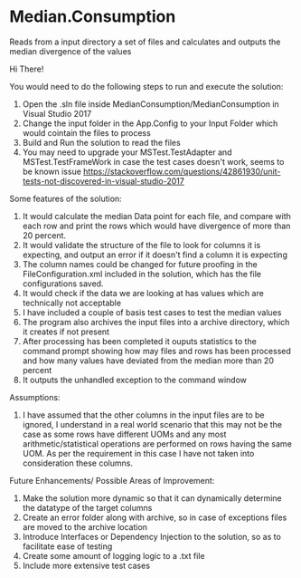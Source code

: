 # Median.Consumption
Reads from a input directory a set of files and calculates and outputs the median divergence of the values

Hi There!

You would need to do the following steps to run and execute the solution:
1. Open the .sln file inside MedianConsumption/MedianConsumption in Visual Studio 2017
2. Change the input folder in the App.Config to your Input Folder which would cointain the files to process
3. Build and Run the solution to read the files
4. You may need to upgrade your MSTest.TestAdapter and MSTest.TestFrameWork in case the test cases doesn't work, seems to be known issue
https://stackoverflow.com/questions/42861930/unit-tests-not-discovered-in-visual-studio-2017

Some features of the solution:
1. It would calculate the median Data point for each file, and compare with each row and print the rows which would have divergence 
of more than 20 percent.
2. It would validate the structure of the file to look for columns it is expecting, and output an error if it doesn't find a column 
it is expecting
3. The column names could be changed for future proofing in the FileConfiguration.xml included in the solution, which has the file 
configurations saved.
4. It would check if the data we are looking at has values which are technically not acceptable
5. I have included a couple of basis test cases to test the median values
6. The program also archives the input files into a archive directory, which it creates if not present
7. After processing has been completed it ouputs statistics to the command prompt showing how may files and rows has been processed 
and how many values have deviated from the median more than 20 percent
8. It outputs the unhandled exception to the command window

Assumptions:
1. I have assumed that the other columns in the input files are to be ignored, I understand in a real world scenario that this may not be the case as some rows have different UOMs and any most arithmetic/statistical operations are performed on rows having the same UOM.
As per the requirement in this case I have not taken into consideration these columns.

Future Enhancements/ Possible Areas of Improvement:
1. Make the solution more dynamic so that it can dynamically determine the datatype of the target columns
2. Create an error folder along with archive, so in case of exceptions files are moved to the archive location
3. Introduce Interfaces or Dependency Injection to the solution, so as to facilitate ease of testing 
4. Create some amount of logging logic to a .txt file
5. Include more extensive test cases

